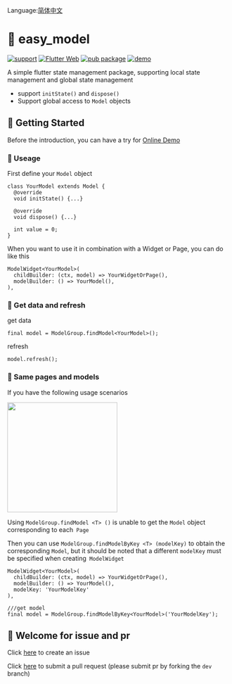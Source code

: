 
Language:[简体中文](https://github.com/asjqkkkk/easy_model/blob/master/README_ZH.md)

# 💼 easy_model

[![support](https://img.shields.io/badge/platform-flutter%7Cdart%20vm-ff69b4.svg?style=flat-square)](https://github.com/asjqkkkk/easy_model)
[![Flutter Web](https://github.com/asjqkkkk/easy_model/workflows/Flutter%20Web/badge.svg)](https://github.com/asjqkkkk/easy_model/actions)
[![pub package](https://img.shields.io/pub/v/easy_model.svg)](https://pub.dartlang.org/packages/easy_model)
[![demo](https://img.shields.io/badge/demo-online-brightgreen)](https://oldchen.top/easy_model/#/)

A simple flutter state management package, supporting local state management and global state management

- support `initState()` and `dispose()`
- Support global access to `Model` objects

## 🚀 Getting Started

Before the introduction, you can have a try for [Online Demo](https://oldchen.top/easy_model/#/)

### 🔑 Useage

First define your `Model` object

```
class YourModel extends Model {
  @override
  void initState() {...}

  @override
  void dispose() {...}

  int value = 0;
}
```

When you want to use it in combination with a Widget or Page, you can do like this

```
ModelWidget<YourModel>(
  childBuilder: (ctx, model) => YourWidgetOrPage(),
  modelBuilder: () => YourModel(),
),
```

### 🔄 Get data and refresh

get data

```
final model = ModelGroup.findModel<YourModel>();
```

refresh

```
model.refresh();
```

### 📃 Same pages and models


If you have the following usage scenarios

<img src="https://user-images.githubusercontent.com/30992818/82787545-35eb0100-9e99-11ea-9c27-913ad2190bd2.png" width=250>

Using `ModelGroup.findModel <T> ()` is unable to get the `Model` object corresponding to each` Page`

Then you can use `ModelGroup.findModelByKey <T> (modelKey)` to obtain the corresponding `Model`, but it should be noted that a different `modelKey` must be specified when creating` ModelWidget`

```
ModelWidget<YourModel>(
  childBuilder: (ctx, model) => YourWidgetOrPage(),
  modelBuilder: () => YourModel(),
  modelKey: 'YourModelKey'
),

///get model
final model = ModelGroup.findModelByKey<YourModel>('YourModelKey');
```

## 🤗 Welcome for issue and pr

Click [here](https://github.com/asjqkkkk/easy_model/issues/new) to create an issue

Click [here](https://github.com/asjqkkkk/easy_model/compare) to submit a pull request (please submit pr by forking the `dev` branch)